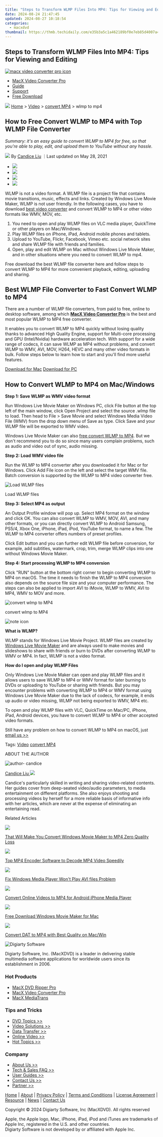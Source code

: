 ```yaml
---
title: "Steps to Transform WLMP Files Into MP4: Tips for Viewing and Editing"
date: 2024-08-24 21:47:45
updated: 2024-08-27 10:18:54
categories:
  - macxdvd
thumbnail: https://thmb.techidaily.com/e35b3a5c1a462189bf0e7eb85d4007a41df15f6c2fae50b407ca5b13b61d24c2.jpg
---
```


## Steps to Transform WLMP Files Into MP4: Tips for Viewing and Editing

[![macx video converter pro icon](https://www.macxdvd.com/mac-video-converter-pro/../image-style/new-seo/icon11.png)](https://tools.techidaily.com/macxdvd/products/)

* [MacX Video Converter Pro](https://tools.techidaily.com/macxdvd/products/)
* [Guide](https://tools.techidaily.com/macxdvd/products/)
* [Support](https://tools.techidaily.com/macxdvd/products/)
* [Free Download](https://tools.techidaily.com/macxdvd/products/)



![](https://www.macxdvd.com/mac-video-converter-pro/../image-style/new-seo/icon7.png) [Home](https://tools.techidaily.com/macxdvd/products/) \> [Video](https://tools.techidaily.com/macxdvd/products/) \> [convert MP4](https://tools.techidaily.com/macxdvd/products/) \> wlmp to mp4

## How to Free Convert WLMP to MP4 with Top WLMP File Converter



_Summary: it's an easy guide to convert WLMP to MP4 for free, so that you're able to play, edit, and upload them to YouTube without any hassle._ 

![](https://www.macxdvd.com/mac-video-converter-pro/../image-style/new-seo/icon6.png) By [Candice Liu](https://tools.techidaily.com/macxdvd/products/) ｜Last updated on May 28, 2021

* [![](https://www.macxdvd.com/mac-video-converter-pro/../image-style/new-seo/share-fa.jpg)](https://www.facebook.com/sharer/sharer.php?u=https://www.macxdvd.com/mac-video-converter-pro/convert-wlmp-to-mp4-free.htm)
* [![](https://www.macxdvd.com/mac-video-converter-pro/../image-style/new-seo/share-tw.jpg)](https://twitter.com/intent/tweet?url=https://www.macxdvd.com/mac-video-converter-pro/convert-wlmp-to-mp4-free.htm)
* [![](https://www.macxdvd.com/mac-video-converter-pro/../image-style/new-seo/share-email.jpg)](https://www.macxdvd.com/mac-video-converter-pro/mailto:info@example.com?&subject=&body=https://www.macxdvd.com/mac-video-converter-pro/convert-wlmp-to-mp4-free.htm)
* [![](https://www.macxdvd.com/mac-video-converter-pro/../image-style/new-seo/share-in.jpg)](https://www.linkedin.com/shareArticle?mini=true&url=https://www.macxdvd.com/mac-video-converter-pro/convert-wlmp-to-mp4-free.htm&title=&summary=https://www.macxdvd.com/mac-video-converter-pro/convert-wlmp-to-mp4-free.htm&source=)

WLMP is not a video format. A WLMP file is a project file that contains movie transitions, music, effects and links. Created by Windows Live Movie Maker, WLMP is not user friendly. In the following cases, you have to download [best video converter](https://tools.techidaily.com/macxdvd/products/) and convert WLMP to MP4 or other video formats like WMV, MOV, etc.

1. You need to open and play WLMP files on VLC media player, QuickTime or other players on Mac/Windows.
2. Play WLMP files on iPhone, iPad, Android mobile phones and tablets.
3. Upload to YouTube, Flickr, Facebook, Vimeo etc. social network sites and share WLMP file with friends and families.
4. Open, play and edit WLMP on Mac without Windows Live Movie Maker, and in other situations where you need to convert WLMP to mp4.

Free download the best WLMP file converter here and follow steps to convert WLMP to MP4 for more convenient playback, editing, uploading and sharing.

## Best WLMP File Converter to Fast Convert WLMP to MP4

There are a number of WLMP file converters, from paid to free, online to desktop software, among which **[MacX Video Converter Pro](https://tools.techidaily.com/macxdvd/products/)** is the best and most popular WLMP to MP4 free converter.

 It enables you to convert WLMP to MP4 quickly without losing quality thanks to advanced High Quality Engine, support for Multi-core processing and GPU (Intel/Nvidia) hardware acceleration tech. With support for a wide range of codecs, it can save WLMP as MP4 without problems, and convert WLMP to WMV, AVI, MOV, H264, HEVC and many other video formats in bulk. Follow steps below to learn how to start and you'll find more useful features. 

[Download for Mac](https://tools.techidaily.com/macxdvd/products/) [Download for PC](https://tools.techidaily.com/macxdvd/products/) 

## How to Convert WLMP to MP4 on Mac/Windows

**Step 1: Save WLMP as WMV video format** 

 Run Windows Live Movie Maker on Windows PC, click File button at the top left of the main window, click Open Project and select the source .wlmp file to load. Then head to File > Save Movie and select Windows Media Video File (WMV) from the drop down menu of Save as type. Click Save and your WLMP file will be exported to WMV video. 

Windows Live Movie Maker can also [free convert WLMP to MP4](https://tools.techidaily.com/macxdvd/products/). But we don't recommend you to do so since many users complain problems, such as audio and video out of sync, audio missing. 

**Step 2: Load WMV video file**

 Run the WLMP to MP4 converter after you downloaded it for Mac or for Windows. Click Add File icon on the left and select the target WMV file. Batch conversion is supported by the WLMP to MP4 video converter free. 

![Load WLMP files](https://www.macxdvd.com/mac-video-converter-pro/article-image/wlmp-to-wmv-mp4.jpg) 

Load WLMP files

**Step 3: Select MP4 as output** 

 An Output Profile window will pop up. Select MP4 format on the window and click OK. You can also convert WLMP to WMV, MOV, AVI, and many other formats, or you can directly convert WLMP to Android Samsung, PS5/4, Xbox One, iPhone, iPad, iPod, YouTube format, to name a few. The WLMP to MP4 converter offers numbers of preset profiles. 

Click Edit button and you can further edit WLMP file before conversion, for example, add subtitles, watermark, crop, trim, merge WLMP clips into one without Windows Movie Maker. 

**Step 4: Start processing WLMP to MP4 conversion**

 Click "RUN" button at the bottom right corner to begin converting WLMP to MP4 on macOS. The time it needs to finish the WLMP to MP4 conversion also depends on the source file size and your computer performance. The steps can also be applied to import AVI to iMovie, WLMP to WMV, AVI to MP4, WMV to MOV and more.

![convert wlmp to MP4](https://www.macxdvd.com/mac-video-converter-pro/../mac-dvd-video-converter-how-to/article-image/mp4player7.png) 

convert wlmp to MP4

![note icon](https://www.macxdvd.com/mac-video-converter-pro/../image-style/new-seo/icon0.png)

**What is WLMP?**

 WLMP stands for Windows Live Movie Project. WLMP files are created by [Windows Live Movie Maker](https://en.wikipedia.org/wiki/Windows%5FMovie%5FMaker) and are always used to make movies and slideshows to share with friends or burn to DVDs after converting WLMP to WMV or MP4\. In fact, WLMP is not a video format.

**How do I open and play WLMP Files**

Only Windows Live Movie Maker can open and play WLMP files and it allows users to save WLMP to MP4 or WMV format for later burning to DVDs or uploading to YouTube or sharing with friends. But you may encounter problems with converting WLMP to MP4 or WMV format using Windows Live Movie Maker due to the lack of codecs, for example, it ends up audio or video missing, WLMP not being exported to WMV, MP4 etc. 

To open and play WLMP files with VLC, QuickTime on Mac/PC, iPhone, iPad, Android devices, you have to convert WLMP to MP4 or other accepted video formats. 

Still have any problem on how to convert WLMP to MP4 on macOS, just [email us >>](https://tools.techidaily.com/macxdvd/products/)

Tags: [Video](https://tools.techidaily.com/macxdvd/products/) [convert MP4](https://tools.techidaily.com/macxdvd/products/) 

ABOUT THE AUTHOR

![author- candice](https://www.macxdvd.com/mac-video-converter-pro/../image-style/new-seo/candice.png) 

[Candice Liu ![](https://www.macxdvd.com/mac-video-converter-pro/../image-style/new-seo/share-in1.jpg)](https://www.linkedin.com/in/candice-liu-444483a3/) 

Candice's particularly skilled in writing and sharing video-related contents. Her guides cover from deep-seated video/audio parameters, to media entertainment on different platforms. She also enjoys shooting and processing videos by herself for a more reliable basis of informative info with her articles, which are never at the expense of eliminating an entertaining read.



Related Articles

![](https://www.macxdvd.com/mac-video-converter-pro/../image-style/new-seo/pic7.jpg)

[That Will Make You Convert Windows Movie Maker to MP4 Zero Quality Loss](https://tools.techidaily.com/macxdvd/products/) 

![](https://www.macxdvd.com/mac-video-converter-pro/../image-style/new-seo/pic6.jpg)

[Top MP4 Encoder Software to Decode MP4 Video Speedily](https://tools.techidaily.com/macxdvd/products/) 

![](https://www.macxdvd.com/mac-video-converter-pro/../image-style/new-seo/pic5.jpg)

[Fix Windows Media Player Won't Play AVI files Problem](https://tools.techidaily.com/macxdvd/products/) 

![](https://www.macxdvd.com/mac-video-converter-pro/../image-style/new-seo/pic4.jpg)

[Convert Online Videos to MP4 for Android iPhone Media Player](https://tools.techidaily.com/macxdvd/products/) 

![](https://www.macxdvd.com/mac-video-converter-pro/../image-style/new-seo/pic3.jpg)

[Free Download Windows Movie Maker for Mac](https://tools.techidaily.com/macxdvd/products/) 

![](https://www.macxdvd.com/mac-video-converter-pro/../image-style/new-seo/pic2.jpg)

[Convert DAT to MP4 with Best Quality on Mac/Win](https://tools.techidaily.com/macxdvd/products/) 



![Digiarty Software](https://www.macxdvd.com/mac-video-converter-pro/../icon/logo.png) 

Digiarty Software, Inc. (MacXDVD) is a leader in delivering stable multimedia software applications for worldwide users since its establishment in 2006.

### Hot Products

* [MacX DVD Ripper Pro](https://tools.techidaily.com/macxdvd/products/)
* [MacX Video Converter Pro](https://tools.techidaily.com/macxdvd/products/)
* [MacX MediaTrans](https://tools.techidaily.com/macxdvd/products/)

### Tips and Tricks

* [DVD Topics >>](https://tools.techidaily.com/macxdvd/products/)
* [Video Solutions >>](https://tools.techidaily.com/macxdvd/products/)
* [Data Transfer >>](https://tools.techidaily.com/macxdvd/products/)
* [Online Video >>](https://tools.techidaily.com/macxdvd/products/)
* [Hot Topics >>](https://tools.techidaily.com/macxdvd/products/)

### Company

* [About Us >>](https://tools.techidaily.com/macxdvd/products/)
* [Tech & Sales FAQ >>](https://tools.techidaily.com/macxdvd/products/)
* [User Guides >>](https://tools.techidaily.com/macxdvd/products/)
* [Contact Us >>](https://tools.techidaily.com/macxdvd/products/)
* [Partner >>](https://tools.techidaily.com/macxdvd/products/)



[Home](https://tools.techidaily.com/macxdvd/products/) | [About](https://tools.techidaily.com/macxdvd/products/) | [Privacy Policy](https://tools.techidaily.com/macxdvd/products/) | [Terms and Conditions](https://tools.techidaily.com/macxdvd/products/) | [License Agreement](https://tools.techidaily.com/macxdvd/products/) | [Resource](https://tools.techidaily.com/macxdvd/products/) | [News](https://tools.techidaily.com/macxdvd/products/) | [Contact Us](https://tools.techidaily.com/macxdvd/products/)

Copyright © 2024 Digiarty Software, Inc (MacXDVD). All rights reserved

Apple, the Apple logo, Mac, iPhone, iPad, iPod and iTunes are trademarks of Apple Inc, registered in the U.S. and other countries.  
Digiarty Software is not developed by or affiliated with Apple Inc.

<ins class="adsbygoogle"
     style="display:block"
     data-ad-format="autorelaxed"
     data-ad-client="ca-pub-7571918770474297"
     data-ad-slot="1223367746"></ins>



<ins class="adsbygoogle"
     style="display:block"
     data-ad-client="ca-pub-7571918770474297"
     data-ad-slot="8358498916"
     data-ad-format="auto"
     data-full-width-responsive="true"></ins>
